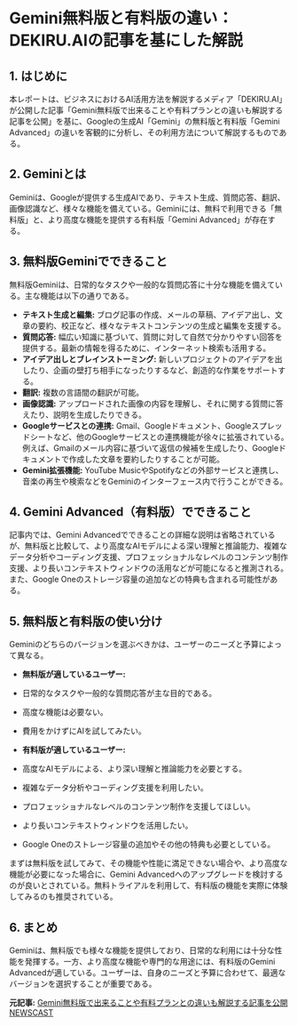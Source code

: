 # Gemini無料版と有料版の違い：DEKIRU.AIの記事を基にした解説

## 1. はじめに

本レポートは、ビジネスにおけるAI活用方法を解説するメディア「DEKIRU.AI」が公開した記事「Gemini無料版で出来ることや有料プランとの違いも解説する記事を公開」を基に、Googleの生成AI「Gemini」の無料版と有料版「Gemini Advanced」の違いを客観的に分析し、その利用方法について解説するものである。

## 2. Geminiとは

Geminiは、Googleが提供する生成AIであり、テキスト生成、質問応答、翻訳、画像認識など、様々な機能を備えている。Geminiには、無料で利用できる「無料版」と、より高度な機能を提供する有料版「Gemini Advanced」が存在する。

## 3. 無料版Geminiでできること

無料版Geminiは、日常的なタスクや一般的な質問応答に十分な機能を備えている。主な機能は以下の通りである。

* **テキスト生成と編集:** ブログ記事の作成、メールの草稿、アイデア出し、文章の要約、校正など、様々なテキストコンテンツの生成と編集を支援する。
* **質問応答:** 幅広い知識に基づいて、質問に対して自然で分かりやすい回答を提供する。最新の情報を得るために、インターネット検索も活用する。
* **アイデア出しとブレインストーミング:** 新しいプロジェクトのアイデアを出したり、企画の壁打ち相手になったりするなど、創造的な作業をサポートする。
* **翻訳:** 複数の言語間の翻訳が可能。
* **画像認識:** アップロードされた画像の内容を理解し、それに関する質問に答えたり、説明を生成したりできる。
* **Googleサービスとの連携:** Gmail、Googleドキュメント、Googleスプレッドシートなど、他のGoogleサービスとの連携機能が徐々に拡張されている。例えば、Gmailのメール内容に基づいて返信の候補を生成したり、Googleドキュメントで作成した文章を要約したりすることが可能。
* **Gemini拡張機能:** YouTube MusicやSpotifyなどの外部サービスと連携し、音楽の再生や検索などをGeminiのインターフェース内で行うことができる。

## 4. Gemini Advanced（有料版）でできること

記事内では、Gemini Advancedでできることの詳細な説明は省略されているが、無料版と比較して、より高度なAIモデルによる深い理解と推論能力、複雑なデータ分析やコーディング支援、プロフェッショナルなレベルのコンテンツ制作支援、より長いコンテキストウィンドウの活用などが可能になると推測される。また、Google Oneのストレージ容量の追加などの特典も含まれる可能性がある。

## 5. 無料版と有料版の使い分け

Geminiのどちらのバージョンを選ぶべきかは、ユーザーのニーズと予算によって異なる。

* **無料版が適しているユーザー:**
 * 日常的なタスクや一般的な質問応答が主な目的である。
 * 高度な機能は必要ない。
 * 費用をかけずにAIを試してみたい。

* **有料版が適しているユーザー:**
 * 高度なAIモデルによる、より深い理解と推論能力を必要とする。
 * 複雑なデータ分析やコーディング支援を利用したい。
 * プロフェッショナルなレベルのコンテンツ制作を支援してほしい。
 * より長いコンテキストウィンドウを活用したい。
 * Google Oneのストレージ容量の追加やその他の特典も必要としている。

まずは無料版を試してみて、その機能や性能に満足できない場合や、より高度な機能が必要になった場合に、Gemini Advancedへのアップグレードを検討するのが良いとされている。無料トライアルを利用して、有料版の機能を実際に体験してみるのも推奨されている。

## 6. まとめ

Geminiは、無料版でも様々な機能を提供しており、日常的な利用には十分な性能を発揮する。一方、より高度な機能や専門的な用途には、有料版のGemini Advancedが適している。ユーザーは、自身のニーズと予算に合わせて、最適なバージョンを選択することが重要である。


**元記事:** [Gemini無料版で出来ることや有料プランとの違いも解説する記事を公開 NEWSCAST](https://newscast.jp/news/1816123)